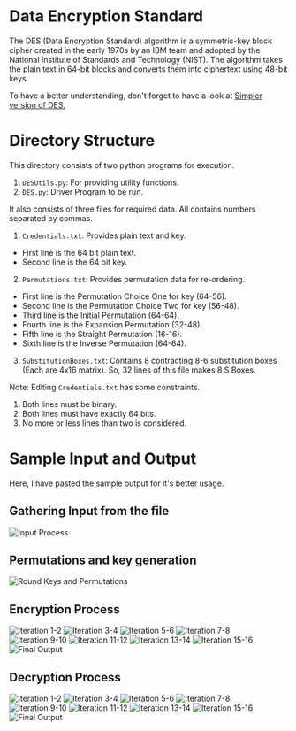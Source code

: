 # Data Encryption Standard
The DES (Data Encryption Standard) algorithm is a symmetric-key block cipher created in the early 1970s by an IBM team and adopted by the National Institute of Standards and Technology (NIST). The algorithm takes the plain text in 64-bit blocks and converts them into ciphertext using 48-bit keys.

To have a better understanding, don't forget to have a look at [Simpler version of DES.](https://github.com/SyedSahil80328/information-security/tree/main/SDES)

# Directory Structure
This directory consists of two python programs for execution.
1. `DESUtils.py`: For providing utility functions.
2. `DES.py`: Driver Program to be run.

It also consists of three files for required data. All contains numbers separated by commas.
1. `Credentials.txt`: Provides plain text and key.
  - First line is the 64 bit plain text.
  - Second line is the 64 bit key.
2. `Permutations.txt`: Provides permutation data for re-ordering.
  - First line is the Permutation Choice One for key (64-56).
  - Second line is the Permutation Choice Two for key (56-48).
  - Third line is the Initial Permutation (64-64).
  - Fourth line is the Expansion Permutation (32-48).
  - Fifth line is the Straight Permutation (16-16).
  - Sixth line is the Inverse Permutation (64-64).
3. `SubstitutionBoxes.txt`: Contains 8 contracting 8-6 substitution boxes (Each are 4x16 matrix). So, 32 lines of this file makes 8 S Boxes. 

Note: Editing `Credentials.txt` has some constraints.
1. Both lines must be binary.
2. Both lines must have exactly 64 bits.
3. No more or less lines than two is considered.

# Sample Input and Output
Here, I have pasted the sample output for it's better usage.

## Gathering Input from the file
![Input Process](https://github.com/SyedSahil80328/information-security/blob/main/DES/DESOutput/InputReading.png)

## Permutations and key generation
![Round Keys and Permutations](https://github.com/SyedSahil80328/information-security/blob/main/DES/DESOutput/RoundKeysAndPermutations.png)

## Encryption Process
![Iteration 1-2](https://github.com/SyedSahil80328/information-security/blob/main/DES/DESOutput/EncryptionOne.png)
![Iteration 3-4](https://github.com/SyedSahil80328/information-security/blob/main/DES/DESOutput/EncryptionTwo.png)
![Iteration 5-6](https://github.com/SyedSahil80328/information-security/blob/main/DES/DESOutput/EncryptionThree.png)
![Iteration 7-8](https://github.com/SyedSahil80328/information-security/blob/main/DES/DESOutput/EncryptionFour.png)
![Iteration 9-10](https://github.com/SyedSahil80328/information-security/blob/main/DES/DESOutput/EncryptionFive.png)
![Iteration 11-12](https://github.com/SyedSahil80328/information-security/blob/main/DES/DESOutput/EncryptionSix.png)
![Iteration 13-14](https://github.com/SyedSahil80328/information-security/blob/main/DES/DESOutput/EncryptionSeven.png)
![Iteration 15-16](https://github.com/SyedSahil80328/information-security/blob/main/DES/DESOutput/EncryptionEight.png)
![Final Output](https://github.com/SyedSahil80328/information-security/blob/main/DES/DESOutput/FinalEncryption.png)

## Decryption Process
![Iteration 1-2](https://github.com/SyedSahil80328/information-security/blob/main/DES/DESOutput/DecryptionOne.png)
![Iteration 3-4](https://github.com/SyedSahil80328/information-security/blob/main/DES/DESOutput/DecryptionTwo.png)
![Iteration 5-6](https://github.com/SyedSahil80328/information-security/blob/main/DES/DESOutput/DecryptionThree.png)
![Iteration 7-8](https://github.com/SyedSahil80328/information-security/blob/main/DES/DESOutput/DecryptionFour.png)
![Iteration 9-10](https://github.com/SyedSahil80328/information-security/blob/main/DES/DESOutput/DecryptionFive.png)
![Iteration 11-12](https://github.com/SyedSahil80328/information-security/blob/main/DES/DESOutput/DecryptionSix.png)
![Iteration 13-14](https://github.com/SyedSahil80328/information-security/blob/main/DES/DESOutput/DecryptionSeven.png)
![Iteration 15-16](https://github.com/SyedSahil80328/information-security/blob/main/DES/DESOutput/DecryptionEight.png)
![Final Output](https://github.com/SyedSahil80328/information-security/blob/main/DES/DESOutput/FinalDecryption.png)
